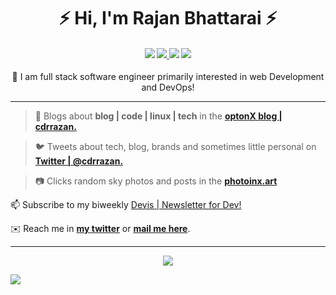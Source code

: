 <h1 align="center">⚡️ Hi, I'm Rajan Bhattarai ⚡️</h1>
<h4 align="center"><a href="https://cdrrazan.com"><img src="https://img.shields.io/badge/blog-%23FFA500.svg?&style=for-the-badge&logo=rss&logoColor=white"/></a>  <a href="https://rajan.link/twitter"><img src="https://img.shields.io/badge/twitter-%231DA1F2.svg?&style=for-the-badge&logo=twitter&logoColor=white"/> </a>  <a href="https://rajan.link/linkedin"><img src="https://img.shields.io/badge/linkedin-%230077B5.svg?&style=for-the-badge&logo=linkedin&logoColor=white"/></a>   <a href="https://rajan.link/dev"><img src="https://img.shields.io/badge/DEV.TO-%230A0A0A.svg?&style=for-the-badge&logo=dev.to&logoColor=white"/> </a></h4>

<p align="center">🔭 I am full stack software engineer primarily interested in web Development and DevOps!</p> 

---

> 📝  Blogs about **blog | code | linux | tech** in the **[optonX blog | cdrrazan. ](https://cdrrazan.com)**

> 🐦 Tweets about tech, blog, brands and sometimes little personal on **[ Twitter | @cdrrazan. ](https://rajan.link/twitter)**

> 📷 Clicks random sky photos and posts in the **[photoinx.art](https://photoinx.art)**


📫 Subscribe to my biweekly [Devis | Newsletter for Dev!](https://getdevis.com)

✉️ Reach me in **[my twitter](https://rajan.link/twitter)** or **[mail me here](mailto:hey@rajanbhattarai.com)**.

---
<p align="center"> <img src="https://github-readme-stats.vercel.app/api?username=cdrrazan&show_icons=true&theme=gotham&count_private=true&include_all_commits=true alt="cdrrazan | Rajan Bhattarai" />  </p>

![](https://visitor-badge.glitch.me/badge?page_id=cdrrazan)
